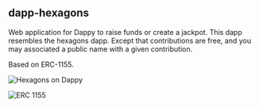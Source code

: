 ## dapp-hexagons

Web application for Dappy to raise funds or create a jackpot. This dapp resembles the hexagons dapp. Except that contributions are free, and you may associated a public name with a given contribution.

Based on ERC-1155.

![Hexagons on Dappy](https://github.com/fabcotech/dapp-hexagons)

![ERC 1155](https://github.com/fabcotech/rchain-erc1155)
